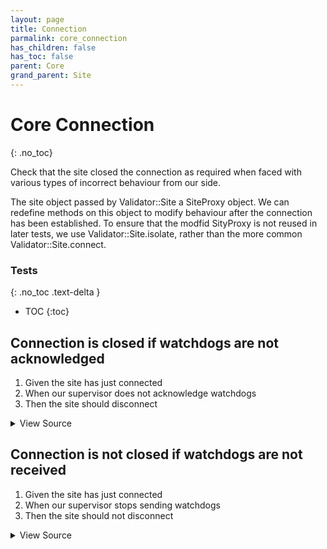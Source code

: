```yaml
---
layout: page
title: Connection
parmalink: core_connection
has_children: false
has_toc: false
parent: Core
grand_parent: Site
---
```


# Core Connection
{: .no_toc}

Check that the site closed the connection as required when faced with
various types of incorrect behaviour from our side.

The site object passed by Validator::Site a SiteProxy object. We can redefine methods
on this object to modify behaviour after the connection has been established. To ensure
that the modfid SityProxy is not reused in later tests, we use  Validator::Site.isolate,
rather than the more common Validator::Site.connect.

### Tests
{: .no_toc .text-delta }

- TOC
{:toc}

## Connection is closed if watchdogs are not acknowledged

1. Given the site has just connected
2. When our supervisor does not acknowledge watchdogs
3. Then the site should disconnect

<details markdown="block">
  <summary>
     View Source
  </summary>
```ruby
timeout = Validator.config['timeouts']['disconnect']
Validator::Site.isolated do |task,supervisor,site_proxy|
  supervisor.ignore_errors RSMP::DisconnectError do
    log "Disabling watchdog acknowledgements, site should disconnect"
    def site_proxy.acknowledge original
      if original.is_a? RSMP::Watchdog
        log "Not acknowledgning watchdog", message: original
      else
        super
      end
    end
    site_proxy.wait_for_state :disconnected, timeout: timeout
  end
rescue RSMP::TimeoutError
  raise "Site did not disconnect within #{timeout}s"
end
```
</details>




## Connection is not closed if watchdogs are not received

1. Given the site has just connected
2. When our supervisor stops sending watchdogs
3. Then the site should not disconnect

<details markdown="block">
  <summary>
     View Source
  </summary>
```ruby
Validator::Site.isolated do |task,supervisor,site|
  timeout = Validator.config['timeouts']['disconnect']
  wait_task = task.async do
    site.wait_for_state :disconnected, timeout: timeout
    raise RSMP::DisconnectError
  rescue RSMP::TimeoutError
    # ok, no disconnect happened
  end
  log "Stop sending watchdogs, site should not disconnect"
  def site.send_watchdog now=nil
  end
  wait_task.wait
end
```
</details>


